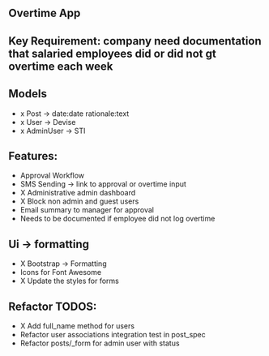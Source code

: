## Overtime App

## Key Requirement: company need documentation that salaried employees did or did not gt overtime each week


## Models 
- x Post -> date:date rationale:text
- x User -> Devise
- x AdminUser -> STI

## Features: 
- Approval Workflow
- SMS Sending -> link to approval or overtime input
- X Administrative admin dashboard
- X Block non admin and guest users
- Email summary to manager for approval
- Needs to be documented if employee did not log overtime

## Ui -> formatting

- X Bootstrap -> Formatting
- Icons for Font Awesome
- X Update the styles for forms

## Refactor TODOS: 
- X Add full_name method for users
- Refactor user associations integration test in post_spec
- Refactor posts/_form for admin user with status
